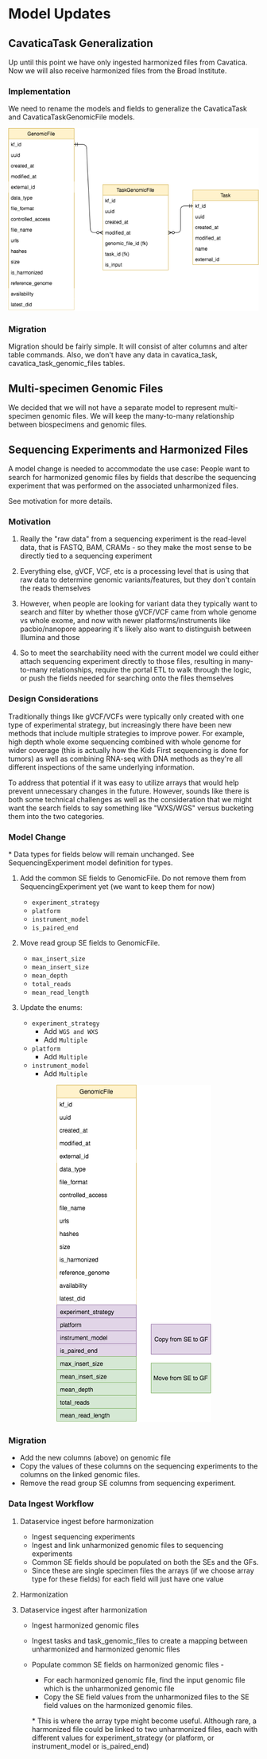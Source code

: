 # Model Updates

## CavaticaTask Generalization
Up until this point we have only ingested harmonized files from Cavatica. Now we will also receive
harmonized files from the Broad Institute.

### Implementation
We need to rename the models and fields to generalize the CavaticaTask and CavaticaTaskGenomicFile models.

<p align="center">
  <img src="cav-task-model-update.png">
</p>

### Migration
Migration should be fairly simple. It will consist of alter columns and alter table commands.
Also, we don't have any data in cavatica_task, cavatica_task_genomic_files tables.

## Multi-specimen Genomic Files
We decided that we will not have a separate model to represent multi-specimen genomic files.
We will keep the many-to-many relationship between biospecimens and genomic files.

## Sequencing Experiments and Harmonized Files

A model change is needed to accommodate the use case: People want to search for harmonized genomic files by fields that describe the sequencing experiment that was performed on the associated unharmonized files.

See motivation for more details.

### Motivation
1. Really the "raw data" from a sequencing experiment is the read-level data, that is FASTQ, BAM, CRAMs - so they make the most sense to be directly tied to a sequencing experiment

2. Everything else, gVCF, VCF, etc is a processing level that is using that raw data to determine genomic variants/features, but they don't contain the reads themselves

3. However, when people are looking for variant data they typically want to search and filter by whether those gVCF/VCF came from whole genome vs whole exome, and now with newer platforms/instruments like pacbio/nanopore appearing it's likely also want to distinguish between Illumina and those

4. So to meet the searchability need with the current model we could either attach sequencing experiment directly to those files, resulting in many-to-many relationships, require the portal ETL to walk through the logic, or push the fields needed for searching onto the files themselves


### Design Considerations
Traditionally things like gVCF/VCFs were typically only created with one type of experimental strategy, but increasingly there have been new methods that include multiple strategies to improve power. For example, high depth whole exome sequencing combined with whole genome for wider coverage (this is actually how the Kids First sequencing is done for tumors) as well as combining RNA-seq with DNA methods as they're all different inspections of the same underlying information.

To address that potential if it was easy to utilize arrays that would help prevent unnecessary changes in the future. However, sounds like there is both some technical challenges as well as the consideration that we might want the search fields to say something like "WXS/WGS" versus bucketing them into the two categories.


### Model Change

\* Data types for fields below will remain unchanged. See SequencingExperiment
model definition for types.


1. Add the common SE fields to GenomicFile. Do not remove them from
SequencingExperiment yet (we want to keep them for now)

    - `experiment_strategy`
    - `platform`
    - `instrument_model`
    - `is_paired_end`

2. Move read group SE fields to GenomicFile.

    - `max_insert_size`
    - `mean_insert_size`
    - `mean_depth`
    - `total_reads`
    - `mean_read_length`

3. Update the enums:
    - `experiment_strategy`
        - Add `WGS and WXS`
        - Add `Multiple`
    - `platform`
        - Add `Multiple`
    - `instrument_model`
        - Add `Multiple`

<p align="center">
  <img src="gf-se-fields.png">
</p>


### Migration
- Add the new columns (above) on genomic file
- Copy the values of these columns on the sequencing experiments to the columns
on the linked genomic files.
- Remove the read group SE columns from sequencing experiment.

### Data Ingest Workflow
1. Dataservice ingest before harmonization

    - Ingest sequencing experiments
    - Ingest and link unharmonized genomic files to sequencing experiments
    - Common SE fields should be populated on both the SEs and the GFs.
    - Since these are single specimen files the arrays (if we choose array type for these fields) for each field will just
    have one value

2. Harmonization

3. Dataservice ingest after harmonization

    - Ingest harmonized genomic files
    - Ingest tasks and task_genomic_files to create a mapping between unharmonized
    and harmonized genomic files
    - Populate common SE fields on harmonized genomic files -
        - For each harmonized genomic file, find the input genomic file which is
        the unharmonized genomic file
        - Copy the SE field values from the unharmonized files to the SE field
        values on the harmonized genomic files.

        \* This is where the array type might become useful.
        Although rare, a harmonized file could be linked to two unharmonized files, each
        with different values for experiment_strategy (or platform, or instrument_model or is_paired_end)
